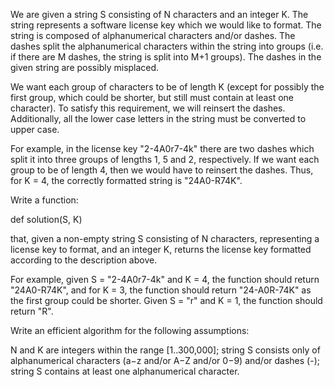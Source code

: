 We are given a string S consisting of N characters and an integer K. The string represents a software license key which we would like to format. The string is composed of alphanumerical characters and/or dashes. The dashes split the alphanumerical characters within the string into groups (i.e. if there are M dashes, the string is split into M+1 groups). The dashes in the given string are possibly misplaced.

We want each group of characters to be of length K (except for possibly the first group, which could be shorter, but still must contain at least one character). To satisfy this requirement, we will reinsert the dashes. Additionally, all the lower case letters in the string must be converted to upper case.

For example, in the license key "2-4A0r7-4k" there are two dashes which split it into three groups of lengths 1, 5 and 2, respectively. If we want each group to be of length 4, then we would have to reinsert the dashes. Thus, for K = 4, the correctly formatted string is "24A0-R74K".

Write a function:

def solution(S, K)

that, given a non-empty string S consisting of N characters, representing a license key to format, and an integer K, returns the license key formatted according to the description above.

For example, given S = "2-4A0r7-4k" and K = 4, the function should return "24A0-R74K", and for K = 3, the function should return "24-A0R-74K" as the first group could be shorter. Given S = "r" and K = 1, the function should return "R".

Write an efficient algorithm for the following assumptions:

N and K are integers within the range [1..300,000];
string S consists only of alphanumerical characters (a−z and/or A−Z and/or 0−9) and/or dashes (-);
string S contains at least one alphanumerical character.